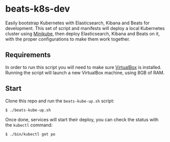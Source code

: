 # beats-k8s-dev

Easily bootstrap Kubernetes with Elasticsearch, Kibana and Beats for development. This set of script and manifests
will deploy a local Kubernetes cluster using [Minikube](https://kubernetes.io/docs/setup/minikube/), then deploy
Elasticsearch, Kibana and Beats on it, with the proper configurations to make them work together.


## Requirements

In order to run this script you will need to make sure [VirtualBox](https://www.virtualbox.org/wiki/Downloads) is installed. Running the script will launch a new VirtualBox machine, using 8GB of RAM.

## Start

Clone this repo and run the `beats-kube-up.sh` script:

```console
$ ./beats-kube-up.sh
```

Once done, services will start their deploy, you can check the status with the `kubectl` command:

```console
$ ./bin/kubectl get po
```